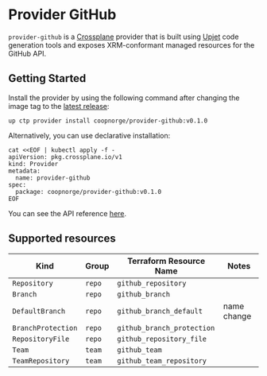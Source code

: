 # Provider GitHub

`provider-github` is a [Crossplane](https://crossplane.io/) provider that
is built using [Upjet](https://github.com/upbound/upjet) code
generation tools and exposes XRM-conformant managed resources for the
GitHub API.

## Getting Started

Install the provider by using the following command after changing the image tag
to the [latest release](https://marketplace.upbound.io/providers/coopnorge/provider-github):
```
up ctp provider install coopnorge/provider-github:v0.1.0
```

Alternatively, you can use declarative installation:
```
cat <<EOF | kubectl apply -f -
apiVersion: pkg.crossplane.io/v1
kind: Provider
metadata:
  name: provider-github
spec:
  package: coopnorge/provider-github:v0.1.0
EOF
```
You can see the API reference [here](https://doc.crds.dev/github.com/coopnorge/provider-github).

## Supported resources

| Kind | Group | Terraform Resource Name | Notes  |
| ---- | ----- | ----------------------- | ------ |
| `Repository` | `repo` | `github_repository` |  |
| `Branch` | `repo` |  `github_branch`      |  |
| `DefaultBranch` | `repo` | `github_branch_default` | name change |
| `BranchProtection` | `repo` | `github_branch_protection` | |
| `RepositoryFile` | `repo` | `github_repository_file` | |
| `Team` | `team` | `github_team` | | 
| `TeamRepository` | `team` | `github_team_repository` | |

